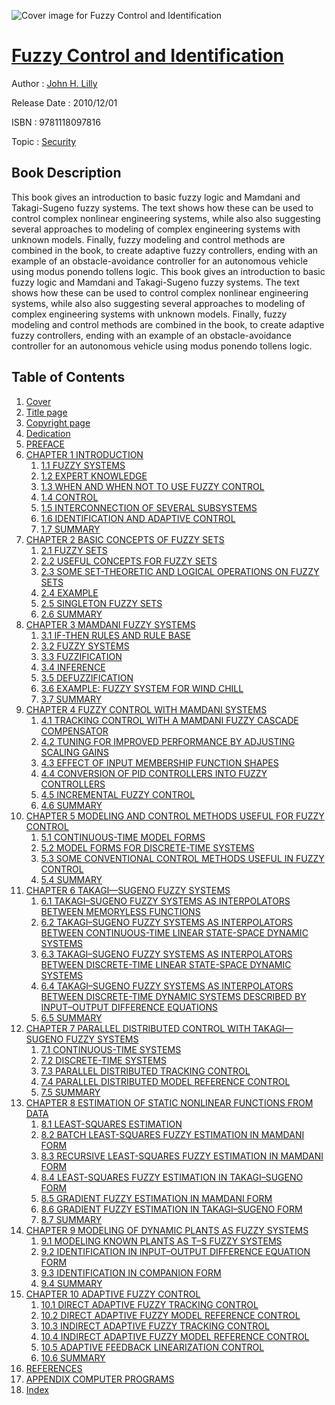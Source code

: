 ![Cover image for Fuzzy Control and Identification](https://imgdetail.ebookreading.net/cover/cover/security/EB9781118097816.jpg)

[Fuzzy Control and Identification](https://ebookreading.net/view/book/Fuzzy+Control+and+Identification-EB9781118097816_1.html "Fuzzy Control and Identification")
====================================================================================================================

Author : [John H. Lilly](https://ebookreading.net/search/author/John+H.+Lilly)

Release Date : 2010/12/01

ISBN : 9781118097816

Topic : [Security](https://ebookreading.net/search/category/security)

Book Description
-----------------

This book gives an introduction to basic fuzzy logic and Mamdani and Takagi-Sugeno fuzzy systems. The text shows how these can be used to control complex nonlinear engineering systems, while also also suggesting several approaches to modeling of complex engineering systems with unknown models.
Finally, fuzzy modeling and control methods are combined in the book, to create adaptive fuzzy controllers, ending with an example of an obstacle-avoidance controller for an autonomous vehicle using modus ponendo tollens logic.
              This book gives an introduction to basic fuzzy logic and Mamdani and Takagi-Sugeno fuzzy systems. The text shows how these can be used to control complex nonlinear engineering systems, while also also suggesting several approaches to modeling of complex engineering systems with unknown models.
Finally, fuzzy modeling and control methods are combined in the book, to create adaptive fuzzy controllers, ending with an example of an obstacle-avoidance controller for an autonomous vehicle using modus ponendo tollens logic.
              
Table of Contents
-----------------

1. [Cover](https://ebookreading.net/view/book/Fuzzy+Control+and+Identification-EB9781118097816_1.html)
1. [Title page](https://ebookreading.net/view/book/Fuzzy+Control+and+Identification-EB9781118097816_3.html)
1. [Copyright page](https://ebookreading.net/view/book/Fuzzy+Control+and+Identification-EB9781118097816_4.html)
1. [Dedication](https://ebookreading.net/view/book/Fuzzy+Control+and+Identification-EB9781118097816_5.html#f01)
1. [PREFACE](https://ebookreading.net/view/book/Fuzzy+Control+and+Identification-EB9781118097816_6.html#f01)
1. [CHAPTER 1 INTRODUCTION](https://ebookreading.net/view/book/Fuzzy+Control+and+Identification-EB9781118097816_7.html#c01)
    1. [1.1 FUZZY SYSTEMS](https://ebookreading.net/view/book/Fuzzy+Control+and+Identification-EB9781118097816_7.html#c01-sec1-0002)
    1. [1.2 EXPERT KNOWLEDGE](https://ebookreading.net/view/book/Fuzzy+Control+and+Identification-EB9781118097816_7.html#c01-sec1-0003)
    1. [1.3 WHEN AND WHEN NOT TO USE FUZZY CONTROL](https://ebookreading.net/view/book/Fuzzy+Control+and+Identification-EB9781118097816_7.html#c01-sec1-0004)
    1. [1.4 CONTROL](https://ebookreading.net/view/book/Fuzzy+Control+and+Identification-EB9781118097816_7.html#c01-sec1-0005)
    1. [1.5 INTERCONNECTION OF SEVERAL SUBSYSTEMS](https://ebookreading.net/view/book/Fuzzy+Control+and+Identification-EB9781118097816_7.html#c01-sec1-0006)
    1. [1.6 IDENTIFICATION AND ADAPTIVE CONTROL](https://ebookreading.net/view/book/Fuzzy+Control+and+Identification-EB9781118097816_7.html#c01-sec1-0007)
    1. [1.7 SUMMARY](https://ebookreading.net/view/book/Fuzzy+Control+and+Identification-EB9781118097816_7.html#c01-sec1-0008)
1. [CHAPTER 2 BASIC CONCEPTS OF FUZZY SETS](https://ebookreading.net/view/book/Fuzzy+Control+and+Identification-EB9781118097816_8.html#c02)
    1. [2.1 FUZZY SETS](https://ebookreading.net/view/book/Fuzzy+Control+and+Identification-EB9781118097816_8.html#c02-sec1-0002)
    1. [2.2 USEFUL CONCEPTS FOR FUZZY SETS](https://ebookreading.net/view/book/Fuzzy+Control+and+Identification-EB9781118097816_8.html#c02-sec1-0003)
    1. [2.3 SOME SET-THEORETIC AND LOGICAL OPERATIONS ON FUZZY SETS](https://ebookreading.net/view/book/Fuzzy+Control+and+Identification-EB9781118097816_8.html#c02-sec1-0004)
    1. [2.4 EXAMPLE](https://ebookreading.net/view/book/Fuzzy+Control+and+Identification-EB9781118097816_8.html#c02-sec1-0005)
    1. [2.5 SINGLETON FUZZY SETS](https://ebookreading.net/view/book/Fuzzy+Control+and+Identification-EB9781118097816_8.html#c02-sec1-0006)
    1. [2.6 SUMMARY](https://ebookreading.net/view/book/Fuzzy+Control+and+Identification-EB9781118097816_8.html#c02-sec1-0007)
1. [CHAPTER 3 MAMDANI FUZZY SYSTEMS](https://ebookreading.net/view/book/Fuzzy+Control+and+Identification-EB9781118097816_9.html#c03)
    1. [3.1 IF-THEN RULES AND RULE BASE](https://ebookreading.net/view/book/Fuzzy+Control+and+Identification-EB9781118097816_9.html#c03-sec1-0002)
    1. [3.2 FUZZY SYSTEMS](https://ebookreading.net/view/book/Fuzzy+Control+and+Identification-EB9781118097816_9.html#c03-sec1-0003)
    1. [3.3 FUZZIFICATION](https://ebookreading.net/view/book/Fuzzy+Control+and+Identification-EB9781118097816_9.html#c03-sec1-0004)
    1. [3.4 INFERENCE](https://ebookreading.net/view/book/Fuzzy+Control+and+Identification-EB9781118097816_9.html#c03-sec1-0005)
    1. [3.5 DEFUZZIFICATION](https://ebookreading.net/view/book/Fuzzy+Control+and+Identification-EB9781118097816_9.html#c03-sec1-0006)
    1. [3.6 EXAMPLE: FUZZY SYSTEM FOR WIND CHILL](https://ebookreading.net/view/book/Fuzzy+Control+and+Identification-EB9781118097816_9.html#c03-sec1-0007)
    1. [3.7 SUMMARY](https://ebookreading.net/view/book/Fuzzy+Control+and+Identification-EB9781118097816_9.html#c03-sec1-0008)
1. [CHAPTER 4 FUZZY CONTROL WITH MAMDANI SYSTEMS](https://ebookreading.net/view/book/Fuzzy+Control+and+Identification-EB9781118097816_10.html#c04)
    1. [4.1 TRACKING CONTROL WITH A MAMDANI FUZZY CASCADE COMPENSATOR](https://ebookreading.net/view/book/Fuzzy+Control+and+Identification-EB9781118097816_10.html#c04-sec1-0002)
    1. [4.2 TUNING FOR IMPROVED PERFORMANCE BY ADJUSTING SCALING GAINS](https://ebookreading.net/view/book/Fuzzy+Control+and+Identification-EB9781118097816_10.html#c04-sec1-0003)
    1. [4.3 EFFECT OF INPUT MEMBERSHIP FUNCTION SHAPES](https://ebookreading.net/view/book/Fuzzy+Control+and+Identification-EB9781118097816_10.html#c04-sec1-0004)
    1. [4.4 CONVERSION OF PID CONTROLLERS INTO FUZZY CONTROLLERS](https://ebookreading.net/view/book/Fuzzy+Control+and+Identification-EB9781118097816_10.html#c04-sec1-0005)
    1. [4.5 INCREMENTAL FUZZY CONTROL](https://ebookreading.net/view/book/Fuzzy+Control+and+Identification-EB9781118097816_10.html#c04-sec1-0006)
    1. [4.6 SUMMARY](https://ebookreading.net/view/book/Fuzzy+Control+and+Identification-EB9781118097816_10.html#c04-sec1-0007)
1. [CHAPTER 5 MODELING AND CONTROL METHODS USEFUL FOR FUZZY CONTROL](https://ebookreading.net/view/book/Fuzzy+Control+and+Identification-EB9781118097816_11.html#c05)
    1. [5.1 CONTINUOUS-TIME MODEL FORMS](https://ebookreading.net/view/book/Fuzzy+Control+and+Identification-EB9781118097816_11.html#c05-sec1-0002)
    1. [5.2 MODEL FORMS FOR DISCRETE-TIME SYSTEMS](https://ebookreading.net/view/book/Fuzzy+Control+and+Identification-EB9781118097816_11.html#c05-sec1-0003)
    1. [5.3 SOME CONVENTIONAL CONTROL METHODS USEFUL IN FUZZY CONTROL](https://ebookreading.net/view/book/Fuzzy+Control+and+Identification-EB9781118097816_11.html#c05-sec1-0004)
    1. [5.4 SUMMARY](https://ebookreading.net/view/book/Fuzzy+Control+and+Identification-EB9781118097816_11.html#c05-sec1-0005)
1. [CHAPTER 6 TAKAGI—SUGENO FUZZY SYSTEMS](https://ebookreading.net/view/book/Fuzzy+Control+and+Identification-EB9781118097816_12.html#c06)
    1. [6.1 TAKAGI–SUGENO FUZZY SYSTEMS AS INTERPOLATORS BETWEEN MEMORYLESS FUNCTIONS](https://ebookreading.net/view/book/Fuzzy+Control+and+Identification-EB9781118097816_12.html#c06-sec1-0002)
    1. [6.2 TAKAGI–SUGENO FUZZY SYSTEMS AS INTERPOLATORS BETWEEN CONTINUOUS-TIME LINEAR STATE-SPACE DYNAMIC SYSTEMS](https://ebookreading.net/view/book/Fuzzy+Control+and+Identification-EB9781118097816_12.html#c06-sec1-0003)
    1. [6.3 TAKAGI–SUGENO FUZZY SYSTEMS AS INTERPOLATORS BETWEEN DISCRETE-TIME LINEAR STATE-SPACE DYNAMIC SYSTEMS](https://ebookreading.net/view/book/Fuzzy+Control+and+Identification-EB9781118097816_12.html#c06-sec1-0004)
    1. [6.4 TAKAGI–SUGENO FUZZY SYSTEMS AS INTERPOLATORS BETWEEN DISCRETE-TIME DYNAMIC SYSTEMS DESCRIBED BY INPUT–OUTPUT DIFFERENCE EQUATIONS](https://ebookreading.net/view/book/Fuzzy+Control+and+Identification-EB9781118097816_12.html#c06-sec1-0005)
    1. [6.5 SUMMARY](https://ebookreading.net/view/book/Fuzzy+Control+and+Identification-EB9781118097816_12.html#c06-sec1-0006)
1. [CHAPTER 7 PARALLEL DISTRIBUTED CONTROL WITH TAKAGI—SUGENO FUZZY SYSTEMS](https://ebookreading.net/view/book/Fuzzy+Control+and+Identification-EB9781118097816_13.html#c07)
    1. [7.1 CONTINUOUS-TIME SYSTEMS](https://ebookreading.net/view/book/Fuzzy+Control+and+Identification-EB9781118097816_13.html#c07-sec1-0002)
    1. [7.2 DISCRETE-TIME SYSTEMS](https://ebookreading.net/view/book/Fuzzy+Control+and+Identification-EB9781118097816_13.html#c07-sec1-0003)
    1. [7.3 PARALLEL DISTRIBUTED TRACKING CONTROL](https://ebookreading.net/view/book/Fuzzy+Control+and+Identification-EB9781118097816_13.html#c07-sec1-0004)
    1. [7.4 PARALLEL DISTRIBUTED MODEL REFERENCE CONTROL](https://ebookreading.net/view/book/Fuzzy+Control+and+Identification-EB9781118097816_13.html#c07-sec1-0005)
    1. [7.5 SUMMARY](https://ebookreading.net/view/book/Fuzzy+Control+and+Identification-EB9781118097816_13.html#c07-sec1-0006)
1. [CHAPTER 8 ESTIMATION OF STATIC NONLINEAR FUNCTIONS FROM DATA](https://ebookreading.net/view/book/Fuzzy+Control+and+Identification-EB9781118097816_14.html#c08)
    1. [8.1 LEAST-SQUARES ESTIMATION](https://ebookreading.net/view/book/Fuzzy+Control+and+Identification-EB9781118097816_14.html#c08-sec1-0002)
    1. [8.2 BATCH LEAST-SQUARES FUZZY ESTIMATION IN MAMDANI FORM](https://ebookreading.net/view/book/Fuzzy+Control+and+Identification-EB9781118097816_14.html#c08-sec1-0003)
    1. [8.3 RECURSIVE LEAST-SQUARES FUZZY ESTIMATION IN MAMDANI FORM](https://ebookreading.net/view/book/Fuzzy+Control+and+Identification-EB9781118097816_14.html#c08-sec1-0004)
    1. [8.4 LEAST-SQUARES FUZZY ESTIMATION IN TAKAGI–SUGENO FORM](https://ebookreading.net/view/book/Fuzzy+Control+and+Identification-EB9781118097816_14.html#c08-sec1-0005)
    1. [8.5 GRADIENT FUZZY ESTIMATION IN MAMDANI FORM](https://ebookreading.net/view/book/Fuzzy+Control+and+Identification-EB9781118097816_14.html#c08-sec1-0006)
    1. [8.6 GRADIENT FUZZY ESTIMATION IN TAKAGI–SUGENO FORM](https://ebookreading.net/view/book/Fuzzy+Control+and+Identification-EB9781118097816_14.html#c08-sec1-0007)
    1. [8.7 SUMMARY](https://ebookreading.net/view/book/Fuzzy+Control+and+Identification-EB9781118097816_14.html#c08-sec1-0008)
1. [CHAPTER 9 MODELING OF DYNAMIC PLANTS AS FUZZY SYSTEMS](https://ebookreading.net/view/book/Fuzzy+Control+and+Identification-EB9781118097816_15.html#c09)
    1. [9.1 MODELING KNOWN PLANTS AS T–S FUZZY SYSTEMS](https://ebookreading.net/view/book/Fuzzy+Control+and+Identification-EB9781118097816_15.html#c09-sec1-0002)
    1. [9.2 IDENTIFICATION IN INPUT–OUTPUT DIFFERENCE EQUATION FORM](https://ebookreading.net/view/book/Fuzzy+Control+and+Identification-EB9781118097816_15.html#c09-sec1-0003)
    1. [9.3 IDENTIFICATION IN COMPANION FORM](https://ebookreading.net/view/book/Fuzzy+Control+and+Identification-EB9781118097816_15.html#c09-sec1-0004)
    1. [9.4 SUMMARY](https://ebookreading.net/view/book/Fuzzy+Control+and+Identification-EB9781118097816_15.html#c09-sec1-0005)
1. [CHAPTER 10 ADAPTIVE FUZZY CONTROL](https://ebookreading.net/view/book/Fuzzy+Control+and+Identification-EB9781118097816_16.html#c10)
    1. [10.1 DIRECT ADAPTIVE FUZZY TRACKING CONTROL](https://ebookreading.net/view/book/Fuzzy+Control+and+Identification-EB9781118097816_16.html#c10-sec1-0002)
    1. [10.2 DIRECT ADAPTIVE FUZZY MODEL REFERENCE CONTROL](https://ebookreading.net/view/book/Fuzzy+Control+and+Identification-EB9781118097816_16.html#c10-sec1-0003)
    1. [10.3 INDIRECT ADAPTIVE FUZZY TRACKING CONTROL](https://ebookreading.net/view/book/Fuzzy+Control+and+Identification-EB9781118097816_16.html#c10-sec1-0004)
    1. [10.4 INDIRECT ADAPTIVE FUZZY MODEL REFERENCE CONTROL](https://ebookreading.net/view/book/Fuzzy+Control+and+Identification-EB9781118097816_16.html#c10-sec1-0005)
    1. [10.5 ADAPTIVE FEEDBACK LINEARIZATION CONTROL](https://ebookreading.net/view/book/Fuzzy+Control+and+Identification-EB9781118097816_16.html#c10-sec1-0006)
    1. [10.6 SUMMARY](https://ebookreading.net/view/book/Fuzzy+Control+and+Identification-EB9781118097816_16.html#c10-sec1-0007)
1. [REFERENCES](https://ebookreading.net/view/book/Fuzzy+Control+and+Identification-EB9781118097816_18.html#b01)
1. [APPENDIX COMPUTER PROGRAMS](https://ebookreading.net/view/book/Fuzzy+Control+and+Identification-EB9781118097816_0.html#a01)
1. [Index](https://ebookreading.net/view/book/Fuzzy+Control+and+Identification-EB9781118097816_19.html)
